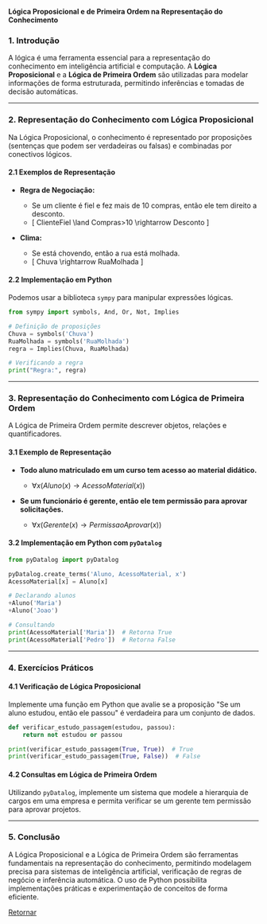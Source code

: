 **Lógica Proposicional e de Primeira Ordem na Representação do Conhecimento**

### **1. Introdução**
A lógica é uma ferramenta essencial para a representação do conhecimento em inteligência artificial e computação. A **Lógica Proposicional** e a **Lógica de Primeira Ordem** são utilizadas para modelar informações de forma estruturada, permitindo inferências e tomadas de decisão automáticas.

---

### **2. Representação do Conhecimento com Lógica Proposicional**
Na Lógica Proposicional, o conhecimento é representado por proposições (sentenças que podem ser verdadeiras ou falsas) e combinadas por conectivos lógicos.

#### **2.1 Exemplos de Representação**
- **Regra de Negociação:**
  - Se um cliente é fiel e fez mais de 10 compras, então ele tem direito a desconto.
  - \[ ClienteFiel \land Compras>10 \rightarrow Desconto \]

- **Clima:**
  - Se está chovendo, então a rua está molhada.
  - \[ Chuva \rightarrow RuaMolhada \]

#### **2.2 Implementação em Python**
Podemos usar a biblioteca `sympy` para manipular expressões lógicas.

```python
from sympy import symbols, And, Or, Not, Implies

# Definição de proposições
Chuva = symbols('Chuva')
RuaMolhada = symbols('RuaMolhada')
regra = Implies(Chuva, RuaMolhada)

# Verificando a regra
print("Regra:", regra)
```

---

### **3. Representação do Conhecimento com Lógica de Primeira Ordem**
A Lógica de Primeira Ordem permite descrever objetos, relações e quantificadores.

#### **3.1 Exemplo de Representação**
- **Todo aluno matriculado em um curso tem acesso ao material didático.**
  - $\forall x (Aluno(x) \rightarrow AcessoMaterial(x))$

- **Se um funcionário é gerente, então ele tem permissão para aprovar solicitações.**
  - $\forall x (Gerente(x) \rightarrow PermissaoAprovar(x))$

#### **3.2 Implementação em Python com `pyDatalog`**
```python
from pyDatalog import pyDatalog

pyDatalog.create_terms('Aluno, AcessoMaterial, x')
AcessoMaterial[x] = Aluno[x]

# Declarando alunos
+Aluno('Maria')
+Aluno('Joao')

# Consultando
print(AcessoMaterial['Maria'])  # Retorna True
print(AcessoMaterial['Pedro'])  # Retorna False
```

---

### **4. Exercícios Práticos**
#### **4.1 Verificação de Lógica Proposicional**
Implemente uma função em Python que avalie se a proposição "Se um aluno estudou, então ele passou" é verdadeira para um conjunto de dados.

```python
def verificar_estudo_passagem(estudou, passou):
    return not estudou or passou

print(verificar_estudo_passagem(True, True))  # True
print(verificar_estudo_passagem(True, False))  # False
```

#### **4.2 Consultas em Lógica de Primeira Ordem**
Utilizando `pyDatalog`, implemente um sistema que modele a hierarquia de cargos em uma empresa e permita verificar se um gerente tem permissão para aprovar projetos.

---

### **5. Conclusão**
A Lógica Proposicional e a Lógica de Primeira Ordem são ferramentas fundamentais na representação do conhecimento, permitindo modelagem precisa para sistemas de inteligência artificial, verificação de regras de negócio e inferência automática. O uso de Python possibilita implementações práticas e experimentação de conceitos de forma eficiente.


[Retornar](./Topico3-ReprConhecimento.md)